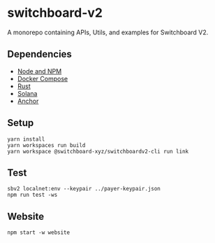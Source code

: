 # switchboard-v2

A monorepo containing APIs, Utils, and examples for Switchboard V2.

## Dependencies

- [Node and NPM](https://github.com/nvm-sh/nvm#installing-and-updating)
- [Docker Compose](https://docs.docker.com/compose/install)
- [Rust](https://www.rust-lang.org/tools/install)
- [Solana](https://docs.solana.com/cli/install-solana-cli-tools)
- [Anchor](https://project-serum.github.io/anchor/getting-started/installation.html#install-anchor)

## Setup

```
yarn install
yarn workspaces run build
yarn workspace @switchboard-xyz/switchboardv2-cli run link
```

## Test

```
sbv2 localnet:env --keypair ../payer-keypair.json
npm run test -ws
```

## Website

```
npm start -w website
```
